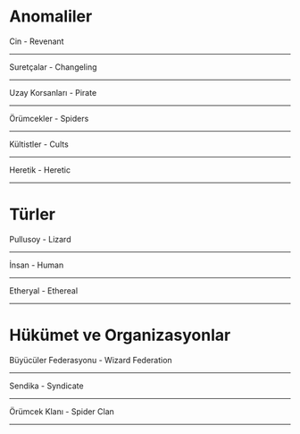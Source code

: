# Anomaliler
Cin - Revenant
***
Suretçalar - Changeling
***
Uzay Korsanları - Pirate
***
Örümcekler - Spiders
***
Kültistler - Cults
***
Heretik - Heretic
***

# Türler
Pullusoy - Lizard
***
İnsan - Human
***
Etheryal - Ethereal
***

# Hükümet ve Organizasyonlar
Büyücüler Federasyonu - Wizard Federation
***
Sendika - Syndicate
***
Örümcek Klanı - Spider Clan
***
